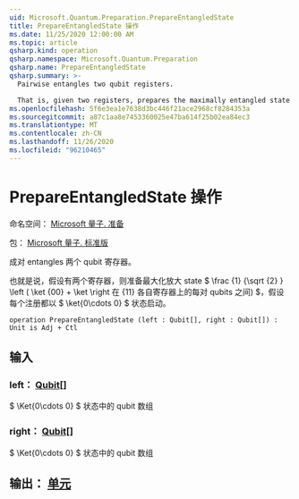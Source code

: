 ```yaml
---
uid: Microsoft.Quantum.Preparation.PrepareEntangledState
title: PrepareEntangledState 操作
ms.date: 11/25/2020 12:00:00 AM
ms.topic: article
qsharp.kind: operation
qsharp.namespace: Microsoft.Quantum.Preparation
qsharp.name: PrepareEntangledState
qsharp.summary: >-
  Pairwise entangles two qubit registers.

  That is, given two registers, prepares the maximally entangled state $\frac{1}{\sqrt{2}} \left(\ket{00} + \ket{11} \right)$ between each pair of qubits on the respective registers, assuming that each register starts in the $\ket{0\cdots 0}$ state.
ms.openlocfilehash: 5f6e3ea1e7638d3bc446f21ace2968cf8284353a
ms.sourcegitcommit: a87c1aa8e7453360025e47ba614f25b02ea84ec3
ms.translationtype: MT
ms.contentlocale: zh-CN
ms.lasthandoff: 11/26/2020
ms.locfileid: "96210465"
---
```

# <a name="prepareentangledstate-operation"></a>PrepareEntangledState 操作

命名空间： [Microsoft 量子. 准备](xref:Microsoft.Quantum.Preparation)

包： [Microsoft 量子. 标准版](https://nuget.org/packages/Microsoft.Quantum.Standard)


成对 entangles 两个 qubit 寄存器。

也就是说，假设有两个寄存器，则准备最大化放大 state $ \frac {1} {\sqrt {2} } \left ( \ket {00} + \ket \right 在 {11} 各自寄存器上的每对 qubits 之间) $，假设每个注册都以 $ \ket{0\cdots 0} $ 状态启动。

```qsharp
operation PrepareEntangledState (left : Qubit[], right : Qubit[]) : Unit is Adj + Ctl
```


## <a name="input"></a>输入

### <a name="left--qubit"></a>left： [Qubit](xref:microsoft.quantum.lang-ref.qubit)[]

$ \Ket{0\cdots 0} $ 状态中的 qubit 数组


### <a name="right--qubit"></a>right： [Qubit](xref:microsoft.quantum.lang-ref.qubit)[]

$ \Ket{0\cdots 0} $ 状态中的 qubit 数组



## <a name="output--unit"></a>输出： [单元](xref:microsoft.quantum.lang-ref.unit)

